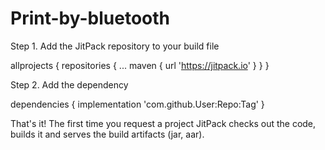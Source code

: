 # Print-by-bluetooth

Step 1. Add the JitPack repository to your build file

allprojects {
		repositories {
			...
			maven { url 'https://jitpack.io' }
		}
	}
  
  Step 2. Add the dependency
  
  dependencies {
		implementation 'com.github.User:Repo:Tag'
	}
  
  
  That's it! The first time you request a project JitPack checks out the code, builds it and serves the build artifacts (jar, aar).
